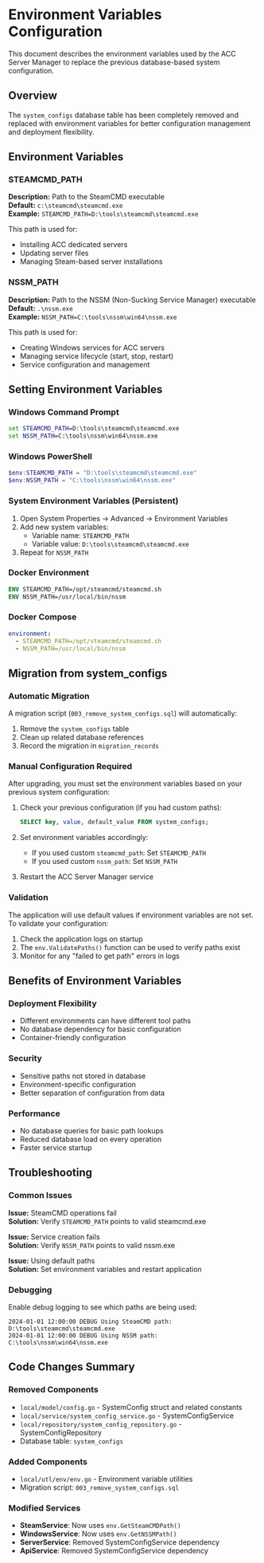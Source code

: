 # Environment Variables Configuration

This document describes the environment variables used by the ACC Server Manager to replace the previous database-based system configuration.

## Overview

The `system_configs` database table has been completely removed and replaced with environment variables for better configuration management and deployment flexibility.

## Environment Variables

### STEAMCMD_PATH
**Description:** Path to the SteamCMD executable  
**Default:** `c:\steamcmd\steamcmd.exe`  
**Example:** `STEAMCMD_PATH=D:\tools\steamcmd\steamcmd.exe`

This path is used for:
- Installing ACC dedicated servers
- Updating server files
- Managing Steam-based server installations

### NSSM_PATH
**Description:** Path to the NSSM (Non-Sucking Service Manager) executable  
**Default:** `.\nssm.exe`  
**Example:** `NSSM_PATH=C:\tools\nssm\win64\nssm.exe`

This path is used for:
- Creating Windows services for ACC servers
- Managing service lifecycle (start, stop, restart)
- Service configuration and management

## Setting Environment Variables

### Windows Command Prompt
```cmd
set STEAMCMD_PATH=D:\tools\steamcmd\steamcmd.exe
set NSSM_PATH=C:\tools\nssm\win64\nssm.exe
```

### Windows PowerShell
```powershell
$env:STEAMCMD_PATH = "D:\tools\steamcmd\steamcmd.exe"
$env:NSSM_PATH = "C:\tools\nssm\win64\nssm.exe"
```

### System Environment Variables (Persistent)
1. Open System Properties → Advanced → Environment Variables
2. Add new system variables:
   - Variable name: `STEAMCMD_PATH`
   - Variable value: `D:\tools\steamcmd\steamcmd.exe`
3. Repeat for `NSSM_PATH`

### Docker Environment
```dockerfile
ENV STEAMCMD_PATH=/opt/steamcmd/steamcmd.sh
ENV NSSM_PATH=/usr/local/bin/nssm
```

### Docker Compose
```yaml
environment:
  - STEAMCMD_PATH=/opt/steamcmd/steamcmd.sh
  - NSSM_PATH=/usr/local/bin/nssm
```

## Migration from system_configs

### Automatic Migration
A migration script (`003_remove_system_configs.sql`) will automatically:
1. Remove the `system_configs` table
2. Clean up related database references
3. Record the migration in `migration_records`

### Manual Configuration Required
After upgrading, you must set the environment variables based on your previous system configuration:

1. Check your previous configuration (if you had custom paths):
   ```sql
   SELECT key, value, default_value FROM system_configs;
   ```

2. Set environment variables accordingly:
   - If you used custom `steamcmd_path`: Set `STEAMCMD_PATH`
   - If you used custom `nssm_path`: Set `NSSM_PATH`

3. Restart the ACC Server Manager service

### Validation
The application will use default values if environment variables are not set. To validate your configuration:

1. Check the application logs on startup
2. The `env.ValidatePaths()` function can be used to verify paths exist
3. Monitor for any "failed to get path" errors in logs

## Benefits of Environment Variables

### Deployment Flexibility
- Different environments can have different tool paths
- No database dependency for basic configuration
- Container-friendly configuration

### Security
- Sensitive paths not stored in database
- Environment-specific configuration
- Better separation of configuration from data

### Performance
- No database queries for basic path lookups
- Reduced database load on every operation
- Faster service startup

## Troubleshooting

### Common Issues

**Issue:** SteamCMD operations fail  
**Solution:** Verify `STEAMCMD_PATH` points to valid steamcmd.exe

**Issue:** Service creation fails  
**Solution:** Verify `NSSM_PATH` points to valid nssm.exe

**Issue:** Using default paths  
**Solution:** Set environment variables and restart application

### Debugging
Enable debug logging to see which paths are being used:
```
2024-01-01 12:00:00 DEBUG Using SteamCMD path: D:\tools\steamcmd\steamcmd.exe
2024-01-01 12:00:00 DEBUG Using NSSM path: C:\tools\nssm\win64\nssm.exe
```

## Code Changes Summary

### Removed Components
- `local/model/config.go` - SystemConfig struct and related constants
- `local/service/system_config_service.go` - SystemConfigService
- `local/repository/system_config_repository.go` - SystemConfigRepository
- Database table: `system_configs`

### Added Components
- `local/utl/env/env.go` - Environment variable utilities
- Migration script: `003_remove_system_configs.sql`

### Modified Services
- **SteamService**: Now uses `env.GetSteamCMDPath()`
- **WindowsService**: Now uses `env.GetNSSMPath()`
- **ServerService**: Removed SystemConfigService dependency
- **ApiService**: Removed SystemConfigService dependency